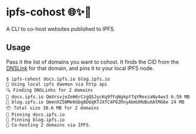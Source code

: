 # ipfs-cohost 🌐✨🤝

A CLI to co-host websites published to IPFS.

## Usage

Pass it the list of domains you want to cohost. It finds the CID from the [DNSLink] for that domain, and pins it to your local IPFS node.

```console
$ ipfs-cohost docs.ipfs.io blog.ipfs.io
🔌 Using local ipfs daemon via http api
🔍 Finding DNSLinks for 2 domains
🔗 docs.ipfs.io QmXrsvjeZeH6rCzgQSJycKq9fFqNgkptTqYRexzaNy4wx3 6.59 MB
🔗 blog.ipfs.io QmenXZSWMe6Gbg8DUqKTJXfC4F6ZRnyAbmUHUBuXAtMG6e 24 MB
📦 Total size 30.6 MB for 2 domains
📍 Pinning docs.ipfs.io
📍 Pinning blog.ipfs.io
🤝 Co-hosting 2 domains via IPFS.
```


[DNSLink]: https://dnslink.io
